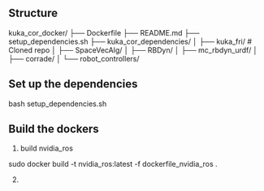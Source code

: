 
## Structure

kuka_cor_docker/
├── Dockerfile
├── README.md
├── setup_dependencies.sh
├── kuka_cor_dependencies/
│   ├── kuka_fri/                # Cloned repo
│   ├── SpaceVecAlg/
│   ├── RBDyn/
│   ├── mc_rbdyn_urdf/
│   ├── corrade/
│   └── robot_controllers/


## Set up the dependencies

bash setup_dependencies.sh


## Build the dockers

1. build nvidia_ros

sudo docker build -t nvidia_ros:latest -f dockerfile_nvidia_ros .

2.
